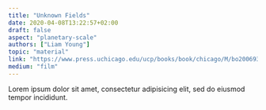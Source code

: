 ```yaml
---
title: "Unknown Fields"
date: 2020-04-08T13:22:57+02:00
draft: false
aspect: "planetary-scale"
authors: ["Liam Young"]
topic: "material"
link: "https://www.press.uchicago.edu/ucp/books/book/chicago/M/bo20069392.html"
medium: "film"
---
```

Lorem ipsum dolor sit amet, consectetur adipisicing elit, sed do eiusmod
tempor incididunt.